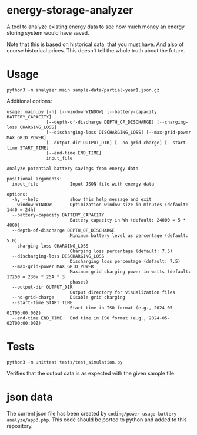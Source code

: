 # energy-storage-analyzer
A tool to analyze existing energy data to see how much money an energy storing system would have saved.

Note that this is based on historical data, that you must have. And also of course historical prices. This doesn't tell the whole truth about the future.

# Usage
`python3 -m analyzer.main sample-data/partial-year1.json.gz`

Additional options:
```
usage: main.py [-h] [--window WINDOW] [--battery-capacity BATTERY_CAPACITY]
               [--depth-of-discharge DEPTH_OF_DISCHARGE] [--charging-loss CHARGING_LOSS]
               [--discharging-loss DISCHARGING_LOSS] [--max-grid-power MAX_GRID_POWER]
               [--output-dir OUTPUT_DIR] [--no-grid-charge] [--start-time START_TIME]
               [--end-time END_TIME]
               input_file

Analyze potential battery savings from energy data

positional arguments:
  input_file            Input JSON file with energy data

options:
  -h, --help            show this help message and exit
  --window WINDOW       Optimization window size in minutes (default: 1440 = 24h)
  --battery-capacity BATTERY_CAPACITY
                        Battery capacity in Wh (default: 24000 = 5 * 4800)
  --depth-of-discharge DEPTH_OF_DISCHARGE
                        Minimum battery level as percentage (default: 5.0)
  --charging-loss CHARGING_LOSS
                        Charging loss percentage (default: 7.5)
  --discharging-loss DISCHARGING_LOSS
                        Discharging loss percentage (default: 7.5)
  --max-grid-power MAX_GRID_POWER
                        Maximum grid charging power in watts (default: 17250 = 230V * 25A * 3
                        phases)
  --output-dir OUTPUT_DIR
                        Output directory for visualization files
  --no-grid-charge      Disable grid charging
  --start-time START_TIME
                        Start time in ISO format (e.g., 2024-05-01T00:00:00Z)
  --end-time END_TIME   End time in ISO format (e.g., 2024-05-02T00:00:00Z)
```

# Tests
`python3 -m unittest tests/test_simulation.py`

Verifies that the output data is as expected with the given sample file.

# json data
The current json file has been created by `coding/power-usage-battery-analyze/app3.php`. This code should be ported to python and added to this repository.

